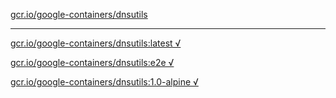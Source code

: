 [gcr.io/google-containers/dnsutils](https://hub.docker.com/r/anjia0532/dnsutils/tags/) 

----
[gcr.io/google-containers/dnsutils:latest √](https://hub.docker.com/r/anjia0532/google-containers.dnsutils/tags/)

[gcr.io/google-containers/dnsutils:e2e √](https://hub.docker.com/r/anjia0532/google-containers.dnsutils/tags/)

[gcr.io/google-containers/dnsutils:1.0-alpine √](https://hub.docker.com/r/anjia0532/google-containers.dnsutils/tags/)

